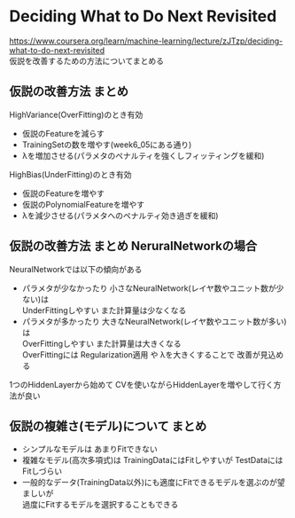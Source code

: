 # Deciding What to Do Next Revisited
https://www.coursera.org/learn/machine-learning/lecture/zJTzp/deciding-what-to-do-next-revisited  
仮説を改善するための方法についてまとめる  

## 仮説の改善方法 まとめ
HighVariance(OverFitting)のとき有効  
* 仮説のFeatureを減らす  
* TrainingSetの数を増やす(week6_05にある通り)  
* λを増加させる(パラメタのペナルティを強くしフィッティングを緩和)  

HighBias(UnderFitting)のとき有効  
* 仮説のFeatureを増やす  
* 仮説のPolynomialFeatureを増やす  
* λを減少させる(パラメタへのペナルティ効き過ぎを緩和)  

## 仮説の改善方法 まとめ NeruralNetworkの場合
NeuralNetworkでは以下の傾向がある  
* パラメタが少なかったり 小さなNeuralNetwork(レイヤ数やユニット数が少ない)は  
  UnderFittingしやすい また計算量は少なくなる
* パラメタが多かったり 大きなNeuralNetwork(レイヤ数やユニット数が多い)は  
  OverFittingしやすい また計算量は大きくなる  
  OverFittingには Regularization適用 や λを大きくすることで 改善が見込める  

1つのHiddenLayerから始めて CVを使いながらHiddenLayerを増やして行く方法が良い  

## 仮説の複雑さ(モデル)について まとめ
* シンプルなモデルは あまりFitできない
* 複雑なモデル(高次多項式)は TrainingDataにはFitしやすいが TestDataにはFitしづらい  
* 一般的なデータ(TrainingData以外)にも適度にFitできるモデルを選ぶのが望ましいが  
  過度にFitするモデルを選択することもできる  
